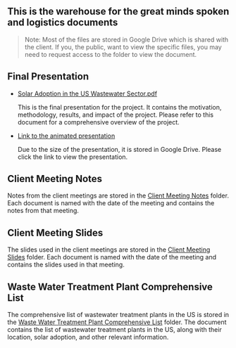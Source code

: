 ## This is the warehouse for the great minds spoken and logistics documents

 > Note: Most of the files are stored in Google Drive which is shared with the client. If you, the public, want to view the specific files, you may need to request access to the folder to view the document.


## Final Presentation

- [Solar Adoption in the US Wastewater Sector.pdf](https://github.com/Yer1k/solar_wastewater/blob/data/40_docs/Presentation%20-%20Solar%20Adoption%20in%20the%20US%20Wastewater%20Sector.pdf)
  
    This is the final presentation for the project. It contains the motivation, methodology, results, and impact of the project. Please refer to this document for a comprehensive overview of the project.

- [Link to the animated presentation](https://docs.google.com/presentation/d/11XcWqU8YcchyDSPtPdYUufQWdLmKvuIK/edit?usp=share_link&ouid=110726489657206269464&rtpof=true&sd=true)
    
    Due to the size of the presentation, it is stored in Google Drive. Please click the link to view the presentation.

## Client Meeting Notes
Notes from the client meetings are stored in the [Client Meeting Notes](https://drive.google.com/drive/folders/1GzK076xFD6f_3iwEMl5Dmm8cTpyTOgzM?usp=drive_link) folder. Each document is named with the date of the meeting and contains the notes from that meeting.

## Client Meeting Slides
The slides used in the client meetings are stored in the [Client Meeting Slides](https://drive.google.com/drive/folders/1h7Ut6qjsaeJj8Z4t12Mph5DnByiqHL6S?usp=drive_link) folder. Each document is named with the date of the meeting and contains the slides used in that meeting.

## Waste Water Treatment Plant Comprehensive List
The comprehensive list of wastewater treatment plants in the US is stored in the [Waste Water Treatment Plant Comprehensive List](https://drive.google.com/drive/folders/1Ci7mXguTFOtjgDl0OTZ5oUhmNhh5Iw0R?usp=drive_link) folder. The document contains the list of wastewater treatment plants in the US, along with their location, solar adoption, and other relevant information.
